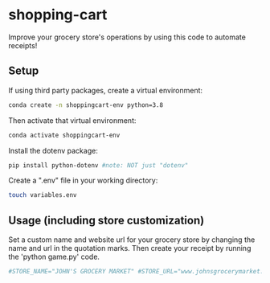# shopping-cart
Improve your grocery store's operations by using this code to automate receipts!
## Setup

If using third party packages, create a virtual environment:
```sh
conda create -n shoppingcart-env python=3.8
```
Then activate that virtual environment:
```sh
conda activate shoppingcart-env
```
Install the dotenv package:
```sh
pip install python-dotenv #note: NOT just "dotenv"
```
Create a ".env" file in your working directory:

```sh
touch variables.env
```

## Usage (including store customization)

Set a custom name and website url for your grocery store by changing the name and url in the quotation marks. Then create your receipt by running the 'python game.py' code.

```sh
#STORE_NAME="JOHN'S GROCERY MARKET" #STORE_URL="www.johnsgrocerymarket.com" python #game.py
```

